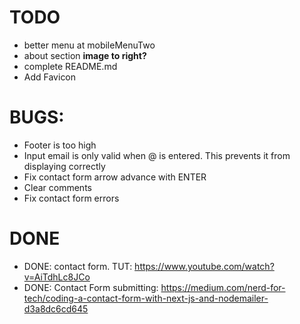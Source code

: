 # TODO
- better menu at mobileMenuTwo
- about section **image to right?**
- complete README.md
- Add Favicon

# **BUGS:**
  - Footer is too high
  - Input email is only valid when @ is entered. This prevents it from displaying correctly
  - Fix contact form arrow advance with ENTER
  - Clear comments
  - Fix contact form errors

# **DONE**

- DONE: contact form. TUT: https://www.youtube.com/watch?v=AiTdhLc8JCo
- DONE: Contact Form submitting: https://medium.com/nerd-for-tech/coding-a-contact-form-with-next-js-and-nodemailer-d3a8dc6cd645